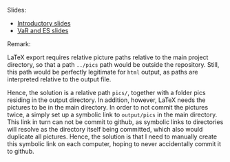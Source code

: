 Slides:

- [Introductory slides](http://cgroll.github.io/riskMan/output/intro.slides.html#/)
- [VaR and ES slides](http://cgroll.github.io/riskMan/output/var_es.slides.html#/)


Remark:

LaTeX export requires relative picture paths relative to the main
project directory, so that a path `../pics` path would be outside the
repository. Still, this path would be perfectly legitimate for `html`
output, as paths are interpreted relative to the output file.

Hence, the solution is a relative path `pics/`, together with a folder
pics residing in the output directory. In addition, however, LaTeX
needs the pictures to be in the main directory. In order to not commit
the pictures twice, a simply set up a symbolic link to `output/pics`
in the main directory. This link in turn can not be commit to github,
as symbolic links to directories will resolve as the directory itself
being committed, which also would duplicate all pictures. Hence, the
solution is that I need to manually create this symbolic link on each
computer, hoping to never accidentally commit it to github.
